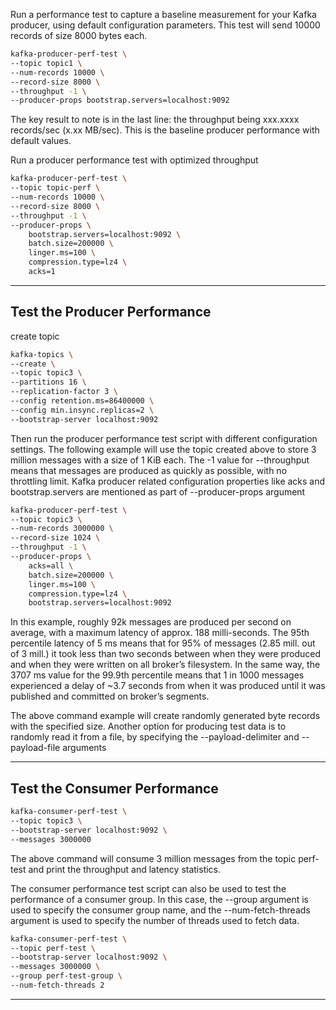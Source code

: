 

Run a performance test to capture a baseline measurement for your Kafka producer, 
using default configuration parameters. This test will send 10000 records of size 8000 bytes each.

```bash
kafka-producer-perf-test \
--topic topic1 \
--num-records 10000 \
--record-size 8000 \
--throughput -1 \
--producer-props bootstrap.servers=localhost:9092
```

The key result to note is in the last line: the throughput being xxx.xxxx records/sec (x.xx MB/sec). 
This is the baseline producer performance with default values.



Run a producer performance test with optimized throughput

```bash
kafka-producer-perf-test \
--topic topic-perf \
--num-records 10000 \
--record-size 8000 \
--throughput -1 \
--producer-props \
    bootstrap.servers=localhost:9092 \
    batch.size=200000 \
    linger.ms=100 \
    compression.type=lz4 \
    acks=1
```




----------------------------------------------------------------------
Test the Producer Performance
----------------------------------------------------------------------
create topic

```bash
kafka-topics \
--create \
--topic topic3 \
--partitions 16 \
--replication-factor 3 \
--config retention.ms=86400000 \
--config min.insync.replicas=2 \
--bootstrap-server localhost:9092 
```

Then run the producer performance test script with different configuration settings. 
The following example will use the topic created above to store 3 million messages with a size of 1 KiB each. 
The -1 value for --throughput means that messages are produced as quickly as possible, with no throttling limit. 
Kafka producer related configuration properties like acks and bootstrap.servers are mentioned as part of --producer-props argument

```bash
kafka-producer-perf-test \
--topic topic3 \
--num-records 3000000 \
--record-size 1024 \
--throughput -1 \
--producer-props \
    acks=all \
    batch.size=200000 \
    linger.ms=100 \
    compression.type=lz4 \
    bootstrap.servers=localhost:9092 
```


In this example, roughly 92k messages are produced per second on average, with a maximum latency of approx. 188 milli-seconds.
The 95th percentile latency of 5 ms means that for 95% of messages (2.85 mill. out of 3 mill.) it took less than two seconds between when they were produced and when they were written on all broker’s filesystem.
In the same way, the 3707 ms value for the 99.9th percentile means that 1 in 1000 messages experienced a delay of ~3.7 seconds from when it was produced until it was published and committed on broker’s segments.

The above command example will create randomly generated byte records with the specified size. Another option for producing test data is to randomly read it from a file, by specifying the --payload-delimiter and --payload-file arguments



----------------------------------------------------------------------
Test the Consumer Performance
----------------------------------------------------------------------


```bash
kafka-consumer-perf-test \
--topic topic3 \
--bootstrap-server localhost:9092 \
--messages 3000000 
```

The above command will consume 3 million messages from the topic perf-test and print the throughput and latency statistics.

The consumer performance test script can also be used to test the performance of a consumer group.
In this case, the --group argument is used to specify the consumer group name, and the --num-fetch-threads argument is used to specify the number of threads used to fetch data.

```bash
kafka-consumer-perf-test \
--topic perf-test \
--bootstrap-server localhost:9092 \
--messages 3000000 \
--group perf-test-group \
--num-fetch-threads 2
```


----------------------------------------------------------------------




